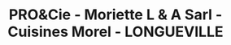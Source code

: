 ---
title: "PRO&Cie - Moriette L & A Sarl - Cuisines Morel - LONGUEVILLE"
url: /longueville/proetcie-moriette-l-et-a-sarl-cuisines-morel-longueville/
shop: appareil ménager
---